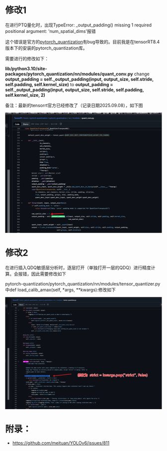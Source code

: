 # 修改1

在进行PTQ量化时，出现TypeError: _output_padding() missing 1 required positional argument: 'num_spatial_dims'报错 

这个错误是官方的[pytorch_quantization](https://github.com/NVIDIA/TensorRT/tree/release/8.4/tools/pytorch-quantization/pytorch_quantization)有bug导致的。目前我是在tensorRT8.4版本下的安装的pytorch_quantization库。

需要进行的修改如下：

**lib/python3.10/site-packages/pytorch_quantization/nn/modules/quant_conv.py**
 change **output_padding = self._output_padding(input, output_size, self.stride, self.padding, self.kernel_size)**
 to **output_padding = self._output_padding(input, output_size, self.stride, self.padding, self.kernel_size, 2)**

备注：最新的tensorrt官方已经修改了（记录日期2025.09.08），如下图

![image-20250908214246922](./pytorch_quantization问题修改/image-20250908214246922.png)



# 修改2

在进行插入QDQ敏感层分析时，逐层打开（单独打开一层的QDQ）进行精度计算。会报错，因此需要修改如下

pytorch-quantization/pytorch_quantization/nn/modules/tensor_quantizer.py中def load_calib_amax(self, *args, **kwargs):修改如下

![image-20250908214509076](./pytorch_quantization问题修改/image-20250908214509076.png)

# 附录：

* https://github.com/meituan/YOLOv6/issues/811